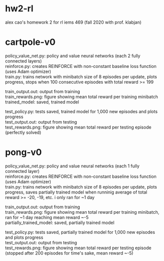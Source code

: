 # hw2-rl
alex cao's homework 2 for rl iems 469 (fall 2020 with prof. klabjan)

# cartpole-v0
policy_value_net.py: policy and value neural networks (each 2 fully connected layers)  
reinforce.py: creates REINFORCE with non-constant baseline loss function (uses Adam optimizer)  
train.py: trains network with minibatch size of 8 episodes per update, plots progress, stops when 100 consecutive episodes with total reward >= 199  

train_output.out: output from training  
train_rewards.png: figure showing mean total reward per training minibatch  
trained_model: saved, trained model  

test_policy.py: tests saved, trained model for 1,000 new episodes and plots progress  
test_output.out: output from testing   
test_rewards.png: figure showing mean total reward per testing episode (perfectly solved)  

# pong-v0
policy_value_net.py: policy and value neural networks (each 1 fully connected layer)  
reinforce.py: creates REINFORCE with non-constant baseline loss function (uses Adam optimizer)  
train.py: trains network with minibatch size of 8 episodes per update, plots progress, saves partially trained model when runninig average of total reward >= -20, -19, etc. i only ran for ~1 day  

train_output.out: output from training  
train_rewards.png: figure showing mean total reward per training minibatch, ran for ~1 day reaching mean reward ~-5  
partially_trained_model: saved, partially trained model 

test_policy.py: tests saved, partially trained model for 1,000 new episodes and plots progress  
test_output.out: output from testing   
test_rewards.png: figure showing mean total reward per testing episode (stopped after 200 episodes for time's sake, mean reward ~-5)  
